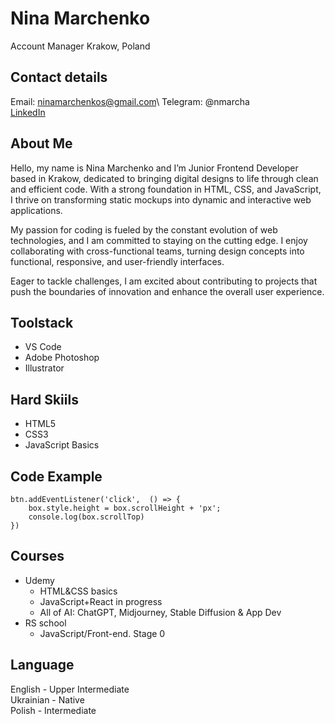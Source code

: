 
# Nina Marchenko
Account Manager
Krakow, Poland

## Contact details

Email: ninamarchenkos@gmail.com\ 
Telegram: @nmarcha\
[LinkedIn](https://www.linkedin.com/in/nina-marchenko-b04167142/)


## About Me
Hello, my name is Nina Marchenko and I’m Junior Frontend Developer based in Krakow, dedicated to bringing digital designs to life through clean and efficient code. 
With a strong foundation in HTML, CSS, and JavaScript, I thrive on transforming static mockups into dynamic and interactive web applications.

My passion for coding is fueled by the constant evolution of web technologies, and I am committed to staying on the cutting edge. 
I enjoy collaborating with cross-functional teams, turning design concepts into functional, responsive, and user-friendly interfaces. 

Eager to tackle challenges, I am excited about contributing to projects that push the boundaries of innovation and enhance the overall user experience.


## Toolstack
* VS Code
* Adobe Photoshop
* Illustrator

## Hard Skiils
* HTML5
* CSS3
* JavaScript Basics

## Code Example
```
btn.addEventListener('click',  () => {
    box.style.height = box.scrollHeight + 'px';
    console.log(box.scrollTop)
})
```

## Courses
* Udemy 
   * HTML&CSS basics
   * JavaScript+React in progress 
   * All of AI: ChatGPT, Midjourney, Stable Diffusion & App Dev
* RS school 
   * JavaScript/Front-end. Stage 0

## Language
English - Upper Intermediate\
Ukrainian - Native\
Polish - Intermediate
